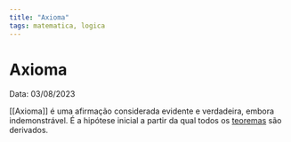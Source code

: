 ```yaml
---
title: "Axioma"
tags: matematica, logica
---
```

# Axioma

Data: 03/08/2023

[[Axioma]] é uma afirmação considerada evidente e verdadeira, embora indemonstrável.
É a hipótese inicial a partir da qual todos os [teoremas](Teorema) são derivados.